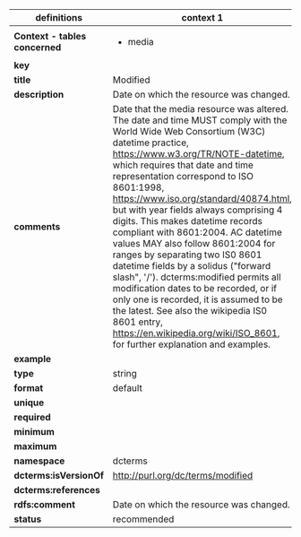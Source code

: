 

| definitions | context 1 |
|-|-|
| **Context - tables concerned** | <ul><li>media</li></ul> |
| **key** |  |
| **title** | Modified |
| **description** | Date on which the resource was changed. |
| **comments** | Date that the media resource was altered. The date and time MUST comply with the World Wide Web Consortium (W3C) datetime practice, https://www.w3.org/TR/NOTE-datetime, which requires that date and time representation correspond to ISO 8601:1998, https://www.iso.org/standard/40874.html, but with year fields always comprising 4 digits. This makes datetime records compliant with 8601:2004. AC datetime values MAY also follow 8601:2004 for ranges by separating two IS0 8601 datetime fields by a solidus ("forward slash", '/'). dcterms:modified permits all modification dates to be recorded, or if only one is recorded, it is assumed to be the latest. See also the wikipedia IS0 8601 entry, https://en.wikipedia.org/wiki/ISO_8601, for further explanation and examples. |
| **example** |  |
| **type** | string |
| **format** | default |
| **unique** |  |
| **required** |  |
| **minimum** |  |
| **maximum** |  |
| **namespace** | dcterms |
| **dcterms:isVersionOf** | http://purl.org/dc/terms/modified |
| **dcterms:references** |  |
| **rdfs:comment** | Date on which the resource was changed. |
| **status** | recommended |
